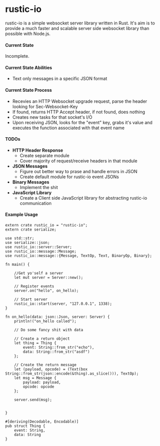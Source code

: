 rustic-io
=========

rustic-io is a simple websocket server library written in Rust.  It's aim is to provide a much faster and scalable server side websocket library than possible with Node.js.


#### Current State
Incomplete.

#### Current State Abilities
* Text only messages in a specific JSON format

#### Current State Process
* Recevies an HTTP Websocket upgrade request, parse the header looking for Sec-Websocket-Key
* If found, returns HTTP Accept header, if not found, does nothing
* Creates new tasks for that socket's I/O
* Upon receiving JSON, looks for the "event" key, grabs it's value and executes the function associated with that event name

#### TODOs
* **HTTP Header Response**
  * Create separate module
  * Cover majority of request/receive headers in that module
* **JSON Messages**
  * Figure out better way to prase and handle errors in JSON
  * Create default module for rustic-io event JSONs
* **Binary Messages**
  * Implement the shit
* **JavaScript Library**
  * Create a Client side JavaScript library for abstracting rustic-io communication

#### Example Usage
```
extern crate rustic_io = "rustic-io";
extern crate serialize;

use std::str;
use serialize::json;
use rustic_io::server::Server;
use rustic_io::message::Message;
use rustic_io::message::{Message, TextOp, Text, BinaryOp, Binary};

fn main() {

    //Get yo'self a server
    let mut server = Server::new();

    // Register events
    server.on("hello", on_hello);

    // Start server
    rustic_io::start(server, "127.0.0.1", 1338);
}

fn on_hello(data: json::Json, server: Server) {
    println!("on_hello called");
    
    // Do some fancy shit with data
    
    // Create a return object
    let thing = Thing {
        event: String::from_str("echo"),
        data: String::from_str("asdf")
    };
    
    // Create the return message
    let (payload, opcode) = (Text(box String::from_str(json::encode(&thing).as_slice())), TextOp);
    let msg = Message {
        payload: payload,
        opcode: opcode
    };

    server.send(msg);


}

#[deriving(Decodable, Encodable)]
pub struct Thing {
    event: String,
    data: String
}
```
  